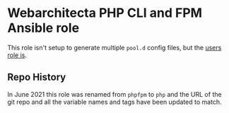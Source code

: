 # Webarchitecta PHP CLI and FPM Ansible role

This role isn't setup to generate multiple `pool.d` config files, but the [users role is](https://git.coop/webarch/users/blob/master/templates/phpfpm_chroot_user.conf.j2).

<!-- BEGIN_ANSIBLE_DOCS -->

<!-- END_ANSIBLE_DOCS -->

## Repo History

In June 2021 this role was renamed from `phpfpm` to `php` and the URL of the git repo and all the variable names and tags have been updated to match.

